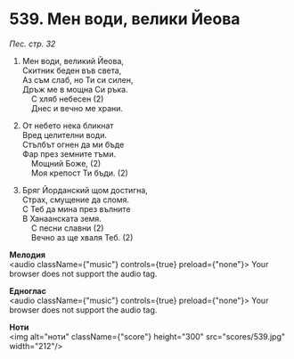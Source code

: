 # 539. Мен води, велики Йеова  

*Пес. стр. 32*  

1. Мен води, великий Йеова,  
Скитник беден във света,  
Аз съм слаб, но Ти си силен,  
Дръж ме в мощна Си ръка.  
    С хляб небесен (2)  
    Днес и вечно ме храни.  

2. От небето нека бликнат  
Вред целителни води.  
Стълбът огнен да ми бъде  
Фар през земните тъми.  
    Мощний Боже, (2)  
    Моя крепост Ти бъди. (2)  

3. Бряг Йорданский щом достигна,  
Страх, смущение да сломя.  
С Теб да мина през вълните  
В Ханаанската земя.  
    С песни славни (2)  
    Вечно аз ще хваля Теб. (2)  

__Мелодия__  
<audio className={"music"} controls={true} preload={"none"}><source src="mp3/539.mp3" type="audio/mpeg"/>
Your browser does not support the audio tag.
</audio>  

__Едноглас__  
<audio className={"music"} controls={true} preload={"none"}><source src="transp/539.mp3" type="audio/mpeg"/>
Your browser does not support the audio tag.
</audio>  

__Ноти__  
<img alt="ноти" className={"score"} height="300" src="scores/539.jpg" width="212"/>
